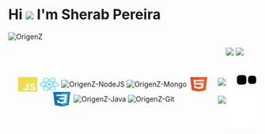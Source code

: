 <h1 align="left">Hi <img src="https://raw.githubusercontent.com/kaueMarques/kaueMarques/master/hi.gif" width="30px">  I'm Sherab Pereira</h1>
<p align="left"> <img src="https://komarev.com/ghpvc/?username=OrigenZ&label=Profile%20views&color=0e75b6&style=flat" alt="OrigenZ" /> </p>
  
<div style="display: flex; align-items:center"><br>
  <div align="center">
  <img align="center" alt="OrigenZ-Js" height="30" width="40" src="https://raw.githubusercontent.com/devicons/devicon/master/icons/javascript/javascript-plain.svg">
  <img align="center" alt="OrigenZ-React" height="30" width="40" src="https://raw.githubusercontent.com/devicons/devicon/master/icons/react/react-original.svg">
  <img align="center" alt="OrigenZ-NodeJS" height="30" width="40" src="https://cdn.jsdelivr.net/gh/devicons/devicon/icons/nodejs/nodejs-original.svg">
  <img align="center" alt="OrigenZ-Mongo" height="30" width="40" src="https://cdn.jsdelivr.net/gh/devicons/devicon/icons/mongodb/mongodb-original.svg">
  <img align="center" alt="OrigenZ-HTML" height="30" width="40" src="https://raw.githubusercontent.com/devicons/devicon/master/icons/html5/html5-original.svg">
  <img align="center" alt="OrigenZ-CSS" height="30" width="40" src="https://raw.githubusercontent.com/devicons/devicon/master/icons/css3/css3-original.svg">
  <img align="center" alt="OrigenZ-Java" height="30" width="40" src="https://cdn.jsdelivr.net/gh/devicons/devicon/icons/java/java-original.svg">
  <img align="center" alt="OrigenZ-Git" height="30" width="40" src="https://cdn.jsdelivr.net/gh/devicons/devicon/icons/git/git-original.svg">
  </div>
  <br><br>
  <br><br>
  <div align="center"> 
  <a href="https://github.com/OrigenZ">
  <img height="200em" src="https://github-readme-stats.vercel.app/api?username=OrigenZ&show_icons=true&locale=en&theme=dark"/>
    <br><br>
  <img height="200em" src="https://github-readme-stats.vercel.app/api/top-langs/?username=OrigenZ&layout=compact&langs_count=7&theme=dark"/>
    </div>
    <br><br>
<div> 
  <a href = "mailto:sherabpereira@gmail.com"><img src="https://img.shields.io/badge/-Gmail-%23333?style=for-the-badge&logo=gmail&logoColor=white" target="_blank"></a>
  <a href="https://www.linkedin.com/in/sherab-pereira" target="_blank"><img src="https://img.shields.io/badge/-LinkedIn-%230077B5?style=for-the-badge&logo=linkedin&logoColor=white" target="_blank"></a> 
 
  ![Snake animation](https://github.com/OrigenZ/OrigenZ/blob/output/github-contribution-grid-snake.svg)
 
</div>
